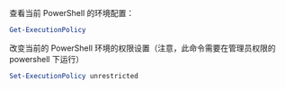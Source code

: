查看当前 PowerShell 的环境配置：
```powershell
Get-ExecutionPolicy
```
改变当前的 PowerShell 环境的权限设置（注意，此命令需要在管理员权限的 powershell 下运行）
```powershell
Set-ExecutionPolicy unrestricted
```
